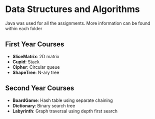 # Data Structures and Algorithms
 Java was used for all the assignments. More information can be found within each folder

## First Year Courses
- **SliceMatrix**: 2D matrix
- **Cupid**: Stack
- **Cipher**: Circular queue
- **ShapeTree**: N-ary tree

## Second Year Courses
 - **BoardGame**: Hash table using separate chaining
 - **Dictionary**: Binary search tree
 - **Labyrinth**: Graph traversal using depth first search